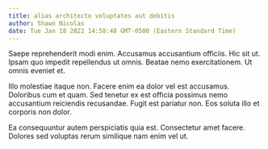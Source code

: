 ```yaml
---
title: alias architecto voluptates aut debitis
author: Shawn Nicolas
date: Tue Jan 18 2022 14:58:48 GMT-0500 (Eastern Standard Time)
---
```

Saepe reprehenderit modi enim. Accusamus accusantium officiis. Hic sit ut. Ipsam quo impedit repellendus ut omnis. Beatae nemo exercitationem. Ut omnis eveniet et.

 Illo molestiae itaque non. Facere enim ea dolor vel est accusamus. Doloribus cum et quam. Sed tenetur ex est officia possimus nemo accusantium reiciendis recusandae. Fugit est pariatur non. Eos soluta illo et corporis non dolor.

 Ea consequuntur autem perspiciatis quia est. Consectetur amet facere. Dolores sed voluptas rerum similique nam enim vel ut.